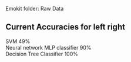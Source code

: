 Emokit folder: Raw Data

Current Accuracies for left right
-------------------------------

SVM 49% </br>
Neural network MLP classifier 90% </br>
Decision Tree Classifier 100% </br>
